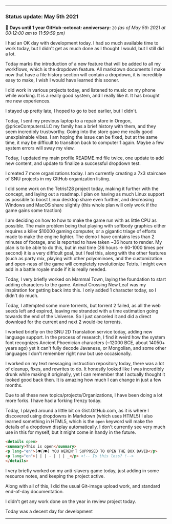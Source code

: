 ***

### Status update: May 5th 2021

🎂 **Days until 1 year GitHub :octocat: anniversary:** `20` _(as of May 5th 2021 at 00:12:00 am to 11:59:59 pm)_

I had an OK day with development today. I had so much available time to work today, but I didn't get as much done as I thought I would, but I still did a lot.

Today marks the introduction of a new feature that will be added to all my workflows, which is the dropdown feature. All markdown documents I make now that have a file history section will contain a dropdown, it is incredibly easy to make, I wish I would have learned this sooner.

I did work in various projects today, and listened to music on my phone while working. It is a really good system, and I really like it. It has brought me new experiences.

I stayed up pretty late, I hoped to go to bed earlier, but I didn't.

Today, I sent my previous laptop to a repair store in Oregon, @priceComputersLLC my family has a brief history with them, and they seem incredibly trustworthy. Going into the store gave me really good unexplainable vibes. I am hoping the issue can be fixed, but at the same time, it may be difficult to transition back to computer 1 again. Maybe a few system errors will sway my view.

Today, I updated my main profile README.md file twice, one update to add new content, and update to finalize a successful dropdown test.

I created 7 more organizations today. I am currently creating a 7x3 staircase of SNU projects in my GItHub organization listing.

I did some work on the Tetris128 project today, making it further with the concept, and laying out a roadmap. I plan on having as much Linux support as possible to boost Linux desktop share even further, and decreasing Windows and MacOS share slightly (this whole plan will only work if the game gains some traction)

I am deciding on how to how to make the game run with as little CPU as possible. The main problem being that playing with softbody graphics either requires a killer $10000 gaming computer, or a gigantic triage of efforts made to make the engine lighter. The demo I have contains less than 2 minutes of footage, and is reported to have taken ~36 hours to render. My plan is to be able to do this, but in real time (36 hours -> 60-1000 times per second) it is a very difficult goal, but I feel this, along with the other features (such as party mix, playing with other polyominoes, and the customization and open-ness of the game will completely revolutionize Tetris. I might even add in a battle royale mode if it is really needed.

Today, I very briefly worked on Mammal Town, laying the foundation to start adding characters to the game. Animal Crossing New Leaf was my inspiration for getting back into this. I only added 1 character today, so I didn't do much.

Today, I attempted some more torrents, but torrent 2 failed, as all the web seeds left and expired, leaving me stranded with a time estimation going towards the end of the Universe. So I just canceled it and did a direct download for the current and next 2 would-be torrents.

I worked briefly on the SNU 2D Translation service today, adding new language support. In the process of research, I find it weird how the system font recognizes Ancient Phoenician characters (~12000 BCE, about 14050+ years ago) yet it can't fully decode Javanese, or Mongolian, and some other languages I don't remember right now but use occasionally.

I worked on my text messaging instruction repository today, there was a lot of cleanup, fixes, and rewrites to do. It honestly looked like I was incredibly drunk while making it originally, yet I can remember that I actually thought it looked good back then. It is amazing how much I can change in just a few months.

Due to all these new topics/projects/Organizations, I have been doing a lot more forks. I have had a forking frenzy today.

Today, I played around a little bit on Gist.GitHub.com, as it is where I discovered using dropdowns in Markdown (which uses HTML5) I also learned something in HTML5, which is the `open` keyword will make the details of a dropdown display automatically. I don't currently see very much use in this for myself, but it might come in handy in the future.

```html
<details open>
<summary>This is open</summary>
<p lang="en">(👁️👄👁️) YOU WEREN'T SUPPOSED TO OPEN THE BOX DAVID</p>
<p lang="en">| | | - | | | _</p> <!-- Is this loss? !-->
</details>
```

I very briefly worked on my anti-slavery game today, just adding in some resource notes, and keeping the project active.

Along with all of this, I did the usual Git-image upload work, and standard end-of-day documentation.

I didn't get any work done on the year in review project today.

Today was a decent day for development

***
